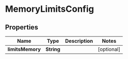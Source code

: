 

# MemoryLimitsConfig


## Properties

| Name | Type | Description | Notes |
|------------ | ------------- | ------------- | -------------|
|**limitsMemory** | **String** |  |  [optional] |



